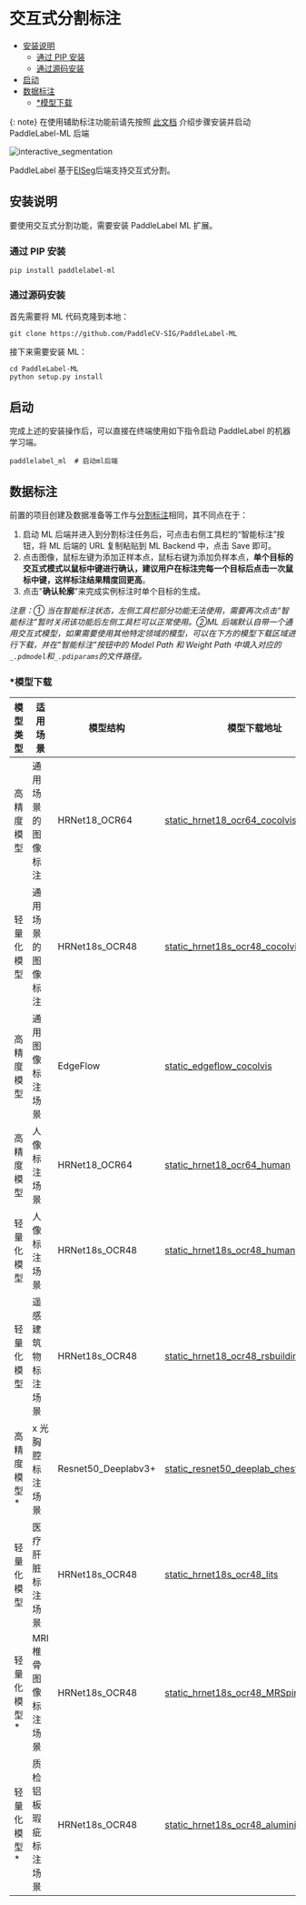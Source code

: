 # 交互式分割标注
<!-- TOC -->

- [安装说明](#%E5%AE%89%E8%A3%85%E8%AF%B4%E6%98%8E)
    - [通过 PIP 安装](#%E9%80%9A%E8%BF%87-pip-%E5%AE%89%E8%A3%85)
    - [通过源码安装](#%E9%80%9A%E8%BF%87%E6%BA%90%E7%A0%81%E5%AE%89%E8%A3%85)
- [启动](#%E5%90%AF%E5%8A%A8)
- [数据标注](#%E6%95%B0%E6%8D%AE%E6%A0%87%E6%B3%A8)
    - [\*模型下载](#%5C%E6%A8%A1%E5%9E%8B%E4%B8%8B%E8%BD%BD)

<!-- /TOC -->

{: note}
在使用辅助标注功能前请先按照 [此文档](/doc/CN/ML/install_ml.md) 介绍步骤安装并启动 PaddleLabel-ML 后端

![interactive_segmentation](https://user-images.githubusercontent.com/71769312/181561624-de3f74e4-ca86-4764-a7a5-9043b9a1c363.png)

PaddleLabel 基于[EISeg](https://github.com/PaddlePaddle/PaddleSeg/tree/release/2.6/EISeg)后端支持交互式分割。

## 安装说明

要使用交互式分割功能，需要安装 PaddleLabel ML 扩展。

### 通过 PIP 安装

```shell
pip install paddlelabel-ml
```

### 通过源码安装

首先需要将 ML 代码克隆到本地：

```shell
git clone https://github.com/PaddleCV-SIG/PaddleLabel-ML
```

接下来需要安装 ML：

```shell
cd PaddleLabel-ML
python setup.py install
```

## 启动

完成上述的安装操作后，可以直接在终端使用如下指令启动 PaddleLabel 的机器学习端。

```shell
paddlelabel_ml  # 启动ml后端
```

## 数据标注

前置的项目创建及数据准备等工作与[分割标注](segmentation.html)相同，其不同点在于：

1. 启动 ML 后端并进入到分割标注任务后，可点击右侧工具栏的“智能标注”按钮，将 ML 后端的 URL 复制粘贴到 ML Backend 中，点击 Save 即可。
1. 点击图像，鼠标左键为添加正样本点，鼠标右键为添加负样本点，**单个目标的交互式模式以鼠标中键进行确认，建议用户在标注完每一个目标后点击一次鼠标中键，这样标注结果精度回更高**。
1. 点击"**确认轮廓**"来完成实例标注时单个目标的生成。

_注意：① 当在智能标注状态，左侧工具栏部分功能无法使用，需要再次点击“智能标注”暂时关闭该功能后左侧工具栏可以正常使用。②ML 后端默认自带一个通用交互式模型，如果需要使用其他特定领域的模型，可以在下方的模型下载区域进行下载，并在“智能标注”按钮中的 Model Path 和 Weight Path 中填入对应的`_.pdmodel`和`_.pdiparams`的文件路径。_

### \*模型下载

| 模型类型     | 适用场景             | 模型结构            | 模型下载地址                                                                                                                       |
| ------------ | -------------------- | ------------------- | ---------------------------------------------------------------------------------------------------------------------------------- |
| 高精度模型   | 通用场景的图像标注   | HRNet18_OCR64       | [static_hrnet18_ocr64_cocolvis](https://paddleseg.bj.bcebos.com/eiseg/0.4/static_hrnet18_ocr64_cocolvis.zip)                       |
| 轻量化模型   | 通用场景的图像标注   | HRNet18s_OCR48      | [static_hrnet18s_ocr48_cocolvis](https://paddleseg.bj.bcebos.com/eiseg/0.4/static_hrnet18s_ocr48_cocolvis.zip)                     |
| 高精度模型   | 通用图像标注场景     | EdgeFlow            | [static_edgeflow_cocolvis](https://paddleseg.bj.bcebos.com/eiseg/0.4/static_edgeflow_cocolvis.zip)                                 |
| 高精度模型   | 人像标注场景         | HRNet18_OCR64       | [static_hrnet18_ocr64_human](https://paddleseg.bj.bcebos.com/eiseg/0.4/static_hrnet18_ocr64_human.zip)                             |
| 轻量化模型   | 人像标注场景         | HRNet18s_OCR48      | [static_hrnet18s_ocr48_human](https://paddleseg.bj.bcebos.com/eiseg/0.4/static_hrnet18s_ocr48_human.zip)                           |
| 轻量化模型   | 遥感建筑物标注场景   | HRNet18s_OCR48      | [static_hrnet18_ocr48_rsbuilding_instance](https://paddleseg.bj.bcebos.com/eiseg/0.4/static_hrnet18_ocr48_rsbuilding_instance.zip) |
| 高精度模型\* | x 光胸腔标注场景     | Resnet50_Deeplabv3+ | [static_resnet50_deeplab_chest_xray](https://paddleseg.bj.bcebos.com/eiseg/0.5/static_resnet50_deeplab_chest_xray.zip)             |
| 轻量化模型   | 医疗肝脏标注场景     | HRNet18s_OCR48      | [static_hrnet18s_ocr48_lits](https://paddleseg.bj.bcebos.com/eiseg/0.4/static_hrnet18s_ocr48_lits.zip)                             |
| 轻量化模型\* | MRI 椎骨图像标注场景 | HRNet18s_OCR48      | [static_hrnet18s_ocr48_MRSpineSeg](https://paddleseg.bj.bcebos.com/eiseg/0.5/static_hrnet18s_ocr48_MRSpineSeg.zip)                 |
| 轻量化模型\* | 质检铝板瑕疵标注场景 | HRNet18s_OCR48      | [static_hrnet18s_ocr48_aluminium](https://paddleseg.bj.bcebos.com/eiseg/0.5/static_hrnet18s_ocr48_aluminium.zip)                   |
